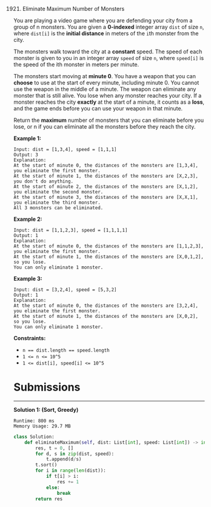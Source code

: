 1921. Eliminate Maximum Number of Monsters

You are playing a video game where you are defending your city from a group of n monsters. You are given a **0-indexed** integer array `dist` of size `n`, where `dist[i]` is the **initial distance** in meters of the `i`th monster from the city.

The monsters walk toward the city at a **constant** speed. The speed of each monster is given to you in an integer array `speed` of size `n`, where `speed[i]` is the speed of the ith monster in meters per minute.

The monsters start moving at **minute 0**. You have a weapon that you can **choose** to use at the start of every minute, including minute 0. You cannot use the weapon in the middle of a minute. The weapon can eliminate any monster that is still alive. You lose when any monster reaches your city. If a monster reaches the city **exactly** at the start of a minute, it counts as a **loss**, and the game ends before you can use your weapon in that minute.

Return the **maximum** number of monsters that you can eliminate before you lose, or n if you can eliminate all the monsters before they reach the city.

 

**Example 1:**
```
Input: dist = [1,3,4], speed = [1,1,1]
Output: 3
Explanation:
At the start of minute 0, the distances of the monsters are [1,3,4], you eliminate the first monster.
At the start of minute 1, the distances of the monsters are [X,2,3], you don't do anything.
At the start of minute 2, the distances of the monsters are [X,1,2], you eliminate the second monster.
At the start of minute 3, the distances of the monsters are [X,X,1], you eliminate the third monster.
All 3 monsters can be eliminated.
```

**Example 2:**
```
Input: dist = [1,1,2,3], speed = [1,1,1,1]
Output: 1
Explanation:
At the start of minute 0, the distances of the monsters are [1,1,2,3], you eliminate the first monster.
At the start of minute 1, the distances of the monsters are [X,0,1,2], so you lose.
You can only eliminate 1 monster.
```

**Example 3:**
```
Input: dist = [3,2,4], speed = [5,3,2]
Output: 1
Explanation:
At the start of minute 0, the distances of the monsters are [3,2,4], you eliminate the first monster.
At the start of minute 1, the distances of the monsters are [X,0,2], so you lose.
You can only eliminate 1 monster.
```

**Constraints:**

* `n == dist.length == speed.length`
* `1 <= n <= 10^5`
* `1 <= dist[i], speed[i] <= 10^5`

# Submissions
---
**Solution 1: (Sort, Greedy)**
```
Runtime: 800 ms
Memory Usage: 29.7 MB
```
```python
class Solution:
    def eliminateMaximum(self, dist: List[int], speed: List[int]) -> int:
        res, t = 0, []
        for d, s in zip(dist, speed):
            t.append(d/s)
        t.sort()
        for i in range(len(dist)):
            if t[i] > i:
                res += 1
            else:
                break
        return res
```
